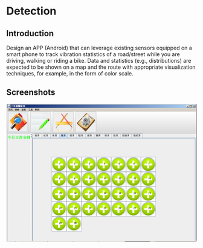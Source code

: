 # Detection
## Introduction
Design an APP (Android) that can leverage existing sensors equipped on a smart phone to track vibration statistics of a road/street while you are driving, walking or riding a bike. Data and statistics (e.g., distributions) are expected to be shown on a map and the route with appropriate visualization techniques, for example, in the form of color scale.

## Screenshots
![sample screenshot](https://github.com/xuan13hao/PersonalInfoManageSystem/blob/master/src/%E4%B8%BB%E7%95%8C%E9%9D%A2.png)
